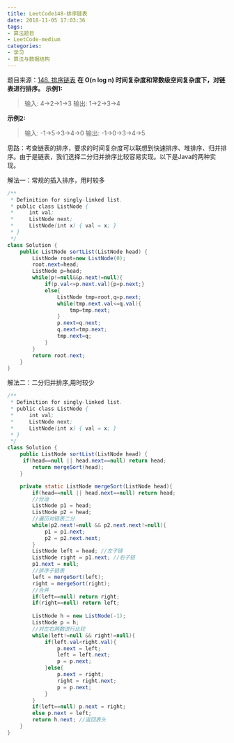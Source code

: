 ```yaml
---
title: LeetCode148-排序链表
date: 2018-11-05 17:03:36
tags:
- 算法题目
- LeetCode-medium
categories:
- 学习
- 算法与数据结构
---
```

题目来源：[148. 排序链表](https://leetcode-cn.com/problems/sort-list/description/)
**在 O(n log n) 时间复杂度和常数级空间复杂度下，对链表进行排序。**
**示例1:**

>输入: 4->2->1->3
  输出: 1->2->3->4

**示例2:**
>输入: -1->5->3->4->0
  输出: -1->0->3->4->5

思路：考查链表的排序，要求的时间复杂度可以联想到快速排序、堆排序、归并排序。由于是链表，我们选择二分归并排序比较容易实现。以下是Java的两种实现。

解法一：常规的插入排序，用时较多
```java
/**
 * Definition for singly-linked list.
 * public class ListNode {
 *     int val;
 *     ListNode next;
 *     ListNode(int x) { val = x; }
 * }
 */
class Solution {
    public ListNode sortList(ListNode head) {
        ListNode root=new ListNode(0);
        root.next=head;
        ListNode p=head;
        while(p!=null&&p.next!=null){
            if(p.val<=p.next.val){p=p.next;}
            else{
                ListNode tmp=root,q=p.next;
                while(tmp.next.val<=q.val){
                    tmp=tmp.next;
                }                
                p.next=q.next;
                q.next=tmp.next;
                tmp.next=q;                
            }
        }
        return root.next;  
    }
}
```
解法二：二分归并排序,用时较少
```java
/**
 * Definition for singly-linked list.
 * public class ListNode {
 *     int val;
 *     ListNode next;
 *     ListNode(int x) { val = x; }
 * }
 */
class Solution {
    public ListNode sortList(ListNode head) {
     if(head==null || head.next==null) return head;
        return mergeSort(head);
    }

	private static ListNode mergeSort(ListNode head){
		if(head==null || head.next==null) return head;
		//分治
		ListNode p1 = head;
		ListNode p2 = head;
		//遍历对链表二分
		while(p2.next!=null && p2.next.next!=null){
			p1 = p1.next;
			p2 = p2.next.next;
		}
		ListNode left = head; //左子链
		ListNode right = p1.next; //右子链
		p1.next = null;
		//排序子链表
		left = mergeSort(left);
		right = mergeSort(right);
		//合并
		if(left==null) return right;
		if(right==null) return left;
		
		ListNode h = new ListNode(-1);
		ListNode p = h;
		//对左右两数进行比较
		while(left!=null && right!=null){
			if(left.val<right.val){
				p.next = left;
				left = left.next;
				p = p.next;
			}else{
				p.next = right;
				right = right.next;
				p = p.next;
			}
		}
		if(left==null) p.next = right;
		else p.next = left;
		return h.next; //返回表头
	}
}
```